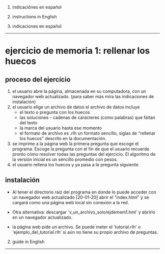 1. indicaciónes en español
2. instructions in English

1. indicaciones en español
---
# ejercicio de memoria 1: rellenar los huecos #

## proceso del ejercicio ##
1. el usuario abre la página, almacenada en su computadora,
   con un navegador web actualizado. (para saber
   más mira las indicaciones de instalación)
2. el usuario elige un archivo de datos
   el archivo de datos incluye
    - el texto o pregunta con los huecos
    - las soluciones - cadenas de caracteres
      (como palabras) que faltan del texto
    - la marca del usuario hasta ese momento
    - el formato de archivo es .rlh un formato
      sencillo, siglas de "rellenar los huecos" descrito
      en la documentación.
3. se imprime a la página web la primera pregunta
   que escoge el programa. Escoge la pregunta
   con el fin de que el usuario recuerde pronto 
   cómo resolver todas las preguntas del ejercicio.
   El algoritmo de la versión inicial es un
   sencillo promedio con pesos.
4. el usuario rellena los huecos y ya pasa a la
   pregunta siguiente.

## instalación ##
- Al tener el directorio raíz del programa en
  donde lo puede acceder con un navegador web
  actualizado [20-01-20] abrir el "index.html"
  y se cargará como una página web local
  sin conexión a la red.

- Otra alternativa: descargar
  'v_un_archivo_solo/ejdemem1.hml' y abrirlo en un
  navegador actualizado.

- la página web pide un archivo. Se puede meter el
  'tutorial.rlh' o 'ejemplo_del_tutorial.rlh' si aún
  no tiene su propio archivo de preguntas.

2. guide in English
---
